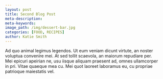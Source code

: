 ```yaml
---
layout: post
title: Second Blog Post
meta-description:
meta-keywords:
image_path: /img/dessert-bar.jpg
categories: [FOOD, RECIPES]
author: Katie Smith
---
```


Ad quo animal legimus legendos. Ut eum veniam dicunt virtute, an noster voluptua convenire mei. At sed tollit scaevola, an maiorum repudiare per. Mei epicuri apeirian ne, usu iisque aliquam praesent ad, omnes ullamcorper in pri. Vitae quaeque mea cu. Mei quot laoreet laboramus eu, cu propriae patrioque maiestatis vel.
